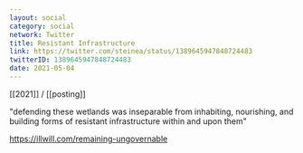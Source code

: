 ```yaml
---
layout: social
category: social
network: Twitter
title: Resistant Infrastructure
link: https://twitter.com/steinea/status/1389645947848724483
twitterID: 1389645947848724483
date: 2021-05-04
---
```


[[2021]] / [[posting]]

"defending these wetlands was inseparable from inhabiting, nourishing, and building forms of resistant infrastructure within and upon them"

<https://illwill.com/remaining-ungovernable>
